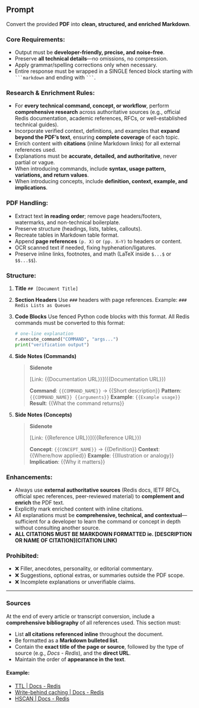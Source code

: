 ## Prompt

Convert the provided **PDF** into **clean, structured, and enriched Markdown**.

### Core Requirements:

* Output must be **developer-friendly, precise, and noise-free**.
* Preserve **all technical details**—no omissions, no compression.
* Apply grammar/spelling corrections only when necessary.
* Entire response must be wrapped in a SINGLE fenced block starting with ` ```markdown ` and ending with ` ``` `.


### Research & Enrichment Rules:

* For **every technical command, concept, or workflow**, perform **comprehensive research** across authoritative sources (e.g., official Redis documentation, academic references, RFCs, or well-established technical guides).
* Incorporate verified context, definitions, and examples that **expand beyond the PDF’s text**, ensuring **complete coverage** of each topic.
* Enrich content with **citations** (inline Markdown links) for all external references used.
* Explanations must be **accurate, detailed, and authoritative**, never partial or vague.
* When introducing commands, include **syntax, usage pattern, variations, and return values**.
* When introducing concepts, include **definition, context, example, and implications**.

### PDF Handling:

* Extract text **in reading order**; remove page headers/footers, watermarks, and non-technical boilerplate.
* Preserve structure (headings, lists, tables, callouts).
* Recreate tables in Markdown table format.
* Append **page references** `(p. X)` or `(pp. X–Y)` to headers or content.
* OCR scanned text if needed, fixing hyphenation/ligatures.
* Preserve inline links, footnotes, and math (LaTeX inside `$...$` or `$$...$$`).

### Structure:

1. **Title**
   `## [Document Title]`   

2. **Section Headers**
   Use `###` headers with page references.
   Example: `### Redis Lists as Queues`

3. **Code Blocks**
   Use fenced Python code blocks with this format. All Redis commands must be converted to this format:  

   ```python
   # one-line explanation
   r.execute_command("COMMAND", "args...")
   print("verification output")
   ```

4. **Side Notes (Commands)**

   > **Sidenote**
   >
   > \[Link: {{Documentation URL}}]\({{Documentation URL}})
   >
   > **Command**: `{{COMMAND_NAME}}` → {{Short description}}
   > **Pattern**: `{{COMMAND_NAME}} {{arguments}}`
   > **Example**: `{{Example usage}}`
   > **Result**: {{What the command returns}}

5. **Side Notes (Concepts)**

   > **Sidenote**
   >
   > \[Link: {{Reference URL}}]\({{Reference URL}})
   >
   > **Concept**: `{{CONCEPT_NAME}}` → {{Definition}}
   > **Context**: {{Where/how applied}}
   > **Example**: {{Illustration or analogy}}
   > **Implication**: {{Why it matters}}

### Enhancements:

* Always use **external authoritative sources** (Redis docs, IETF RFCs, official spec references, peer-reviewed material) to **complement and enrich** the PDF text.
* Explicitly mark enriched content with inline citations.
* All explanations must be **comprehensive, technical, and contextual**—sufficient for a developer to learn the command or concept in depth without consulting another source.
* **ALL CITATIONS MUST BE MARKDOWN FORMATTED ie. [DESCRIPTION OR NAME OF CITATION](CITATION LINK)**

### Prohibited:

* ❌ Filler, anecdotes, personality, or editorial commentary.
* ❌ Suggestions, optional extras, or summaries outside the PDF scope.
* ❌ Incomplete explanations or unverifiable claims.

---

### Sources

At the end of every article or transcript conversion, include a **comprehensive bibliography** of all references used. This section must:

* List **all citations referenced inline** throughout the document.
* Be formatted as a **Markdown bulleted list**.
* Contain the **exact title of the page or source**, followed by the type of source (e.g., *Docs - Redis*), and the **direct URL**.
* Maintain the order of **appearance in the text**.

#### Example:

- [TTL | Docs - Redis](https://redis.io/docs/latest/commands/ttl/?utm_source=chatgpt.com)  
- [Write-behind caching | Docs - Redis](https://redis.io/docs/latest/operate/oss_and_stack/stack-with-enterprise/gears-v1/python/recipes/write-behind/?utm_source=chatgpt.com)  
- [HSCAN | Docs - Redis](https://redis.io/docs/latest/commands/hscan/?utm_source=chatgpt.com)  
